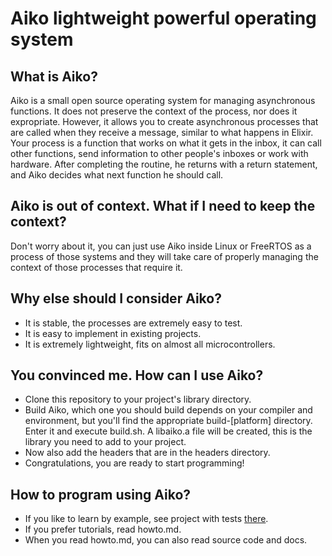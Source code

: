 # Aiko lightweight powerful operating system

## What is Aiko?

Aiko is a small open source operating system for managing asynchronous 
functions. It does not preserve the context of the process, nor does it 
expropriate. However, it allows you to create asynchronous processes that 
are called when they receive a message, similar to what happens in Elixir. 
Your process is a function that works on what it gets in the inbox, it can 
call other functions, send information to other people's inboxes or work 
with hardware. After completing the routine, he returns with a return 
statement, and Aiko decides what next function he should call.


## Aiko is out of context. What if I need to keep the context?

Don't worry about it, you can just use Aiko inside Linux or FreeRTOS as a 
process of those systems and they will take care of properly managing the 
context of those processes that require it.


## Why else should I consider Aiko?
  * It is stable, the processes are extremely easy to test.
  * It is easy to implement in existing projects.
  * It is extremely lightweight, fits on almost all microcontrollers.


## You convinced me. How can I use Aiko?
  * Clone this repository to your project's library directory.
  * Build Aiko, which one you should build depends on your compiler and 
    environment, but you'll find the appropriate build-[platform] directory. 
    Enter it and execute build.sh. A libaiko.a file will be created, this is 
    the library you need to add to your project.
  * Now also add the headers that are in the headers directory.
  * Congratulations, you are ready to start programming!

## How to program using Aiko?
  * If you like to learn by example, see project with tests [there](https://github.com/CixoDevelop/aiko-tests).
  * If you prefer tutorials, read howto.md.
  * When you read howto.md, you can also read source code and docs.
